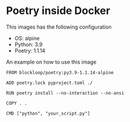 Poetry inside Docker
====================

This images has the following configuration

- OS: alpine
- Python: 3.9
- Poetry: 1.1.14

An example on how to use this image

```
FROM blockloop/poetry:py3.9-1.1.14-alpine

ADD poetry.lock pyproject.toml ./

RUN poetry install --no-interaction --no-ansi

COPY . .

CMD ["python", "your_script.py"]
```
